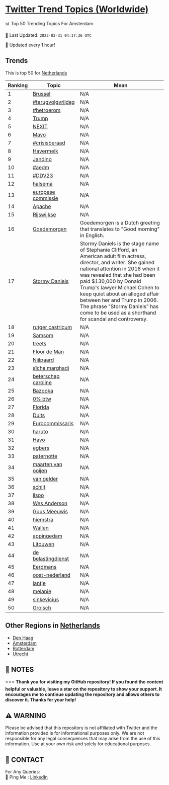 [Twitter Trend Topics (Worldwide)](https://github.com/ErcinDedeoglu/Twitter-Trend-Topics)
==========


📊 Top 50 Trending Topics For Amsterdam

📆 Last Updated: `2023-03-31 04:17:36 UTC`

🔧 Updated every 1 hour!


## Trends

This is top 50 for [Netherlands](</Netherlands>)

| Ranking | Topic | Mean |
| ------- | ------------ | ------------ |
| 1 | [Brussel](http://twitter.com/search?q=Brussel) | N/A |
| 2 | [#terugvolgvrijdag](http://twitter.com/search?q=%23terugvolgvrijdag) | N/A |
| 3 | [#hetroerom](http://twitter.com/search?q=%23hetroerom) | N/A |
| 4 | [Trump](http://twitter.com/search?q=Trump) | N/A |
| 5 | [NEXIT](http://twitter.com/search?q=NEXIT) | N/A |
| 6 | [Mavo](http://twitter.com/search?q=Mavo) | N/A |
| 7 | [#crisisberaad](http://twitter.com/search?q=%23crisisberaad) | N/A |
| 8 | [Havermelk](http://twitter.com/search?q=Havermelk) | N/A |
| 9 | [Jandino](http://twitter.com/search?q=Jandino) | N/A |
| 10 | [#aedm](http://twitter.com/search?q=%23aedm) | N/A |
| 11 | [#DDV23](http://twitter.com/search?q=%23DDV23) | N/A |
| 12 | [halsema](http://twitter.com/search?q=halsema) | N/A |
| 13 | [europese commissie](http://twitter.com/search?q=europese+commissie) | N/A |
| 14 | [Apache](http://twitter.com/search?q=Apache) | N/A |
| 15 | [Rijswijkse](http://twitter.com/search?q=Rijswijkse) | N/A |
| 16 | [Goedemorgen](http://twitter.com/search?q=Goedemorgen) | Goedemorgen is a Dutch greeting that translates to "Good morning" in English. |
| 17 | [Stormy Daniels](http://twitter.com/search?q=Stormy+Daniels) | Stormy Daniels is the stage name of Stephanie Clifford, an American adult film actress, director, and writer. She gained national attention in 2018 when it was revealed that she had been paid $130,000 by Donald Trump's lawyer Michael Cohen to keep quiet about an alleged affair between her and Trump in 2006. The phrase "Stormy Daniels" has come to be used as a shorthand for scandal and controversy. |
| 18 | [rutger castricum](http://twitter.com/search?q=rutger+castricum) | N/A |
| 19 | [Samsom](http://twitter.com/search?q=Samsom) | N/A |
| 20 | [treets](http://twitter.com/search?q=treets) | N/A |
| 21 | [Floor de Man](http://twitter.com/search?q=Floor+de+Man) | N/A |
| 22 | [Nijlpaard](http://twitter.com/search?q=Nijlpaard) | N/A |
| 23 | [aïcha marghadi](http://twitter.com/search?q=a%c3%afcha+marghadi) | N/A |
| 24 | [beterschap caroline](http://twitter.com/search?q=beterschap+caroline) | N/A |
| 25 | [Bazooka](http://twitter.com/search?q=Bazooka) | N/A |
| 26 | [0% btw](http://twitter.com/search?q=0%25+btw) | N/A |
| 27 | [Florida](http://twitter.com/search?q=Florida) | N/A |
| 28 | [Duits](http://twitter.com/search?q=Duits) | N/A |
| 29 | [Eurocommissaris](http://twitter.com/search?q=Eurocommissaris) | N/A |
| 30 | [haruto](http://twitter.com/search?q=haruto) | N/A |
| 31 | [Havo](http://twitter.com/search?q=Havo) | N/A |
| 32 | [egbers](http://twitter.com/search?q=egbers) | N/A |
| 33 | [paternotte](http://twitter.com/search?q=paternotte) | N/A |
| 34 | [maarten van ooijen](http://twitter.com/search?q=maarten+van+ooijen) | N/A |
| 35 | [van gelder](http://twitter.com/search?q=van+gelder) | N/A |
| 36 | [schijt](http://twitter.com/search?q=schijt) | N/A |
| 37 | [jisoo](http://twitter.com/search?q=jisoo) | N/A |
| 38 | [Wes Anderson](http://twitter.com/search?q=Wes+Anderson) | N/A |
| 39 | [Guus Meeuwis](http://twitter.com/search?q=Guus+Meeuwis) | N/A |
| 40 | [hiemstra](http://twitter.com/search?q=hiemstra) | N/A |
| 41 | [Wallen](http://twitter.com/search?q=Wallen) | N/A |
| 42 | [appingedam](http://twitter.com/search?q=appingedam) | N/A |
| 43 | [Litouwen](http://twitter.com/search?q=Litouwen) | N/A |
| 44 | [de belastingdienst](http://twitter.com/search?q=de+belastingdienst) | N/A |
| 45 | [Eerdmans](http://twitter.com/search?q=Eerdmans) | N/A |
| 46 | [oost-nederland](http://twitter.com/search?q=oost-nederland) | N/A |
| 47 | [jantje](http://twitter.com/search?q=jantje) | N/A |
| 48 | [melanie](http://twitter.com/search?q=melanie) | N/A |
| 49 | [sinkevicius](http://twitter.com/search?q=sinkevicius) | N/A |
| 50 | [Grolsch](http://twitter.com/search?q=Grolsch) | N/A |



## Other Regions in [Netherlands](</Netherlands>)

* [Den Haag](</Netherlands/Den Haag.md>)
* [Amsterdam](</Netherlands/Amsterdam.md>)
* [Rotterdam](</Netherlands/Rotterdam.md>)
* [Utrecht](</Netherlands/Utrecht.md>)



## 📝 NOTES

⭐⭐⭐ **Thank you for visiting my GitHub repository! If you found the content helpful or valuable, leave a star on the repository to show your support. It encourages me to continue updating the repository and allows others to discover it. Thanks for your help!**


## ⚠️ WARNING

Please be advised that this repository is not affiliated with Twitter and the information provided is for informational purposes only. We are not responsible for any legal consequences that may arise from the use of this information. Use at your own risk and solely for educational purposes.


## 📨 CONTACT

 For Any Queries:  
            🏓 Ping Me : [LinkedIn](https://www.linkedin.com/in/ercindedeoglu/)
